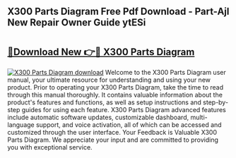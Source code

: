 ## X300 Parts Diagram Free Pdf Download - Part-Ajl New Repair Owner Guide ytESi

# <h2><a href="http://dfmi6u.blite.top/?on=X300+Parts+Diagram">🔗Download New 👉🔴 X300 Parts Diagram</a></h2>

[![X300 Parts Diagram download](https://i.imgur.com/lujVjoI.png)](http://dfmi6u.blite.top/?on=X300+Parts+Diagram)
Welcome to the X300 Parts Diagram user manual, your ultimate resource for understanding and using your new product. Prior to operating your X300 Parts Diagram, take the time to read through this manual thoroughly. It contains valuable information about the product's features and functions, as well as setup instructions and step-by-step guides for using each feature. X300 Parts Diagram advanced features include automatic software updates, customizable dashboard, multi-language support, and voice activation, all of which can be accessed and customized through the user interface. Your Feedback is Valuable X300 Parts Diagram. We appreciate your input and are committed to providing you with exceptional service.

